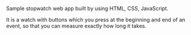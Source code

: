 Sample stopwatch web app built by using HTML, CSS, JavaScript.

It is a watch with buttons which you press at the beginning and end of an event,
so that you can measure exactly how long it takes.
